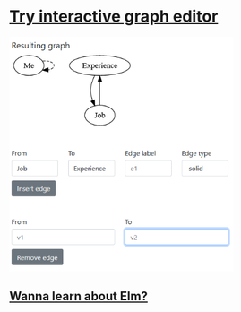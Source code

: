 # [Try interactive graph editor](https://br4ch1st0chr0n3.github.io/elm-graph-editor/)

<img src="./README/demo.png" width=400px height=auto;></img>

## [Wanna learn about Elm?](https://elm-lang.org/)
